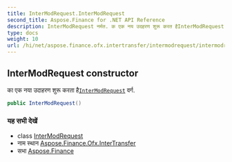 ```yaml
---
title: InterModRequest.InterModRequest
second_title: Aspose.Finance for .NET API Reference
description: InterModRequest नर्मत. क एक नय उदहरण शुरू करत हैInterModRequest वर्ग.
type: docs
weight: 10
url: /hi/net/aspose.finance.ofx.intertransfer/intermodrequest/intermodrequest/
---
```

## InterModRequest constructor

का एक नया उदाहरण शुरू करता है[`InterModRequest`](../) वर्ग.

```csharp
public InterModRequest()
```

### यह सभी देखें

* class [InterModRequest](../)
* नाम स्थान [Aspose.Finance.Ofx.InterTransfer](../../intermodrequest/)
* सभा [Aspose.Finance](../../../)


